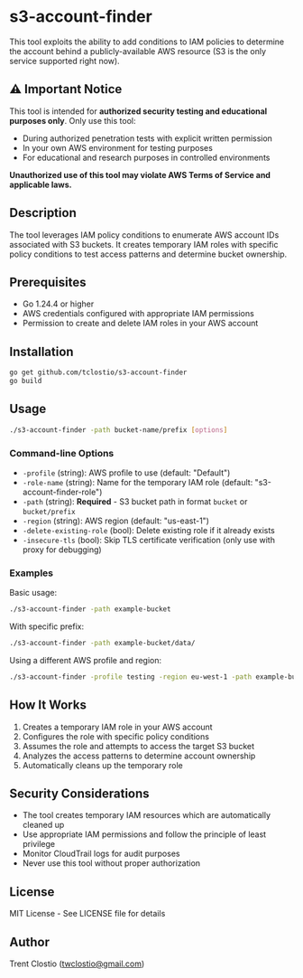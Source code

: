 # s3-account-finder

This tool exploits the ability to add conditions to IAM policies to determine the account behind a publicly-available AWS resource (S3 is the only service supported right now).

## ⚠️ Important Notice

This tool is intended for **authorized security testing and educational purposes only**. Only use this tool:
- During authorized penetration tests with explicit written permission
- In your own AWS environment for testing purposes
- For educational and research purposes in controlled environments

**Unauthorized use of this tool may violate AWS Terms of Service and applicable laws.**

## Description

The tool leverages IAM policy conditions to enumerate AWS account IDs associated with S3 buckets. It creates temporary IAM roles with specific policy conditions to test access patterns and determine bucket ownership.

## Prerequisites

- Go 1.24.4 or higher
- AWS credentials configured with appropriate IAM permissions
- Permission to create and delete IAM roles in your AWS account

## Installation

```bash
go get github.com/tclostio/s3-account-finder
go build
```

## Usage

```bash
./s3-account-finder -path bucket-name/prefix [options]
```

### Command-line Options

- `-profile` (string): AWS profile to use (default: "Default")
- `-role-name` (string): Name for the temporary IAM role (default: "s3-account-finder-role")
- `-path` (string): **Required** - S3 bucket path in format `bucket` or `bucket/prefix`
- `-region` (string): AWS region (default: "us-east-1")
- `-delete-existing-role` (bool): Delete existing role if it already exists
- `-insecure-tls` (bool): Skip TLS certificate verification (only use with proxy for debugging)

### Examples

Basic usage:
```bash
./s3-account-finder -path example-bucket
```

With specific prefix:
```bash
./s3-account-finder -path example-bucket/data/
```

Using a different AWS profile and region:
```bash
./s3-account-finder -profile testing -region eu-west-1 -path example-bucket
```

## How It Works

1. Creates a temporary IAM role in your AWS account
2. Configures the role with specific policy conditions
3. Assumes the role and attempts to access the target S3 bucket
4. Analyzes the access patterns to determine account ownership
5. Automatically cleans up the temporary role

## Security Considerations

- The tool creates temporary IAM resources which are automatically cleaned up
- Use appropriate IAM permissions and follow the principle of least privilege
- Monitor CloudTrail logs for audit purposes
- Never use this tool without proper authorization

## License

MIT License - See LICENSE file for details

## Author

Trent Clostio (twclostio@gmail.com)